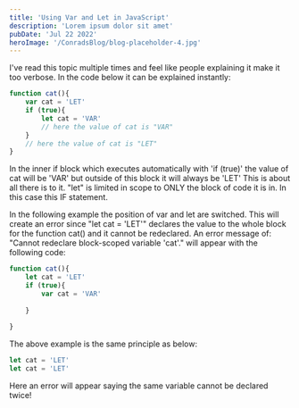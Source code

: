 ```yaml
---
title: 'Using Var and Let in JavaScript'
description: 'Lorem ipsum dolor sit amet'
pubDate: 'Jul 22 2022'
heroImage: '/ConradsBlog/blog-placeholder-4.jpg'
---
```


I've read this topic multiple times and feel like people explaining it make it too verbose.
In the code below it can be explained instantly:
```javascript
function cat(){
    var cat = 'LET'
    if (true){
        let cat = 'VAR'
        // here the value of cat is "VAR"
    }
    // here the value of cat is "LET"
}
```
In the inner if block which executes automatically with 'if (true)' the value of cat will be 'VAR' but outside of this block it will always be 'LET'
This is about all there is to it. "let" is limited in scope to ONLY the block of code it is in. In this case this IF statement.

In the following example the position of var and let are switched. This will create an error since "let cat = 'LET'" declares the value to the whole
block for the function cat() and it cannot be redeclared. An error message of: "Cannot redeclare block-scoped variable 'cat'." will appear with the following code:

```javascript
function cat(){
    let cat = 'LET'
    if (true){
        var cat = 'VAR'
        
    }
    
}
```

The above example is the same principle as below:

```javascript
let cat = 'LET'
let cat = 'LET'
```
Here an error will appear saying the same variable cannot be declared twice!